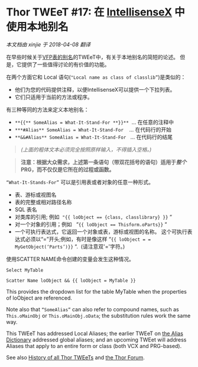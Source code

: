 ﻿Thor TWEeT #17: 在 <a href="https://github.com/VFPX/IntelliSenseX" target="_blank">IntellisenseX</a> 中使用本地别名
===
_本文档由 xinjie 于 2018-04-08 翻译_

在早些时候关于[VFP表的别名](Tweet_15.md)的TWEeT中，有关于本地别名的简短的论述。 但是，它提供了一些值得讨论的有价值的功能。

在两个方面它和 Local 语句(`"Local name as class of classlib”`)是类似的：

*   他们为您的代码提供注释，以便IntellisenseX可以提供一个下拉列表。
*   它们只适用于当前的方法或程序。

有三种等同的方法来定义本地别名：

* `**{{** SomeAlias = What-It-Stand-For **}}**`  … 在任意的注释中
* `***#Alias** SomeAlias = What-It-Stand-For`    … 在代码行的开始
* `**&&#Alias** SomeAlias = What-It-Stand-For`   … 在代码行的结尾

> _(上面的粗体文本必须完全按照原样输入，不得插入空格。)_

> **注意：根据大众需求，上述第一条语句（带双花括号的语句）适用于*整个* PRG，而不仅仅是它所在的过程或函数。**

`“What-It-Stands-For”` 可以是引用表或者对象的任意一种形式。

*   表、游标或视图名
*   表的完整或相对路径名称
*   SQL 表名
*   对类库的引用; 例如  `"{{ loObject == {class, classlibrary} }}` “
*   对一个对象的引用；例如   “`{{ loObject == Thisform.oParts}}` “
*   一个可执行表达式，它返回一个对象或表，游标或视图的名称。 这个可执行表达式必须以“=”开头;例如，有时是像这样 “`{{ loObject = = MyGetObject(‘Parts’)}}` “.  (请注意双'='字符。)

使用SCATTER NAME命令创建的变量会发生这种情况。

```foxpro
Select MyTable

Scatter Name loObject && {{ loObject = MyTable }}
```

This provides the dropdown list for the table MyTable when the properties of loObject are referenced.

Note also that `“SomeAlias”` can also refer to compound names, such as `This.oMainObj` or `This.oMainObj.oData`; the substitution rules work the same way.

This TWEeT has addressed Local Aliases; the earlier TWEeT on [the Alias Dictionary](Tweet_15.md) addressed global aliases; and an upcoming TWEet will address Aliases that apply to an entire form or class (both VCX and PRG-based).

See also [History of all Thor TWEeTs](../TWEeTs.md) and [the Thor Forum](https://groups.google.com/forum/?fromgroups#!forum/FoxProThor).
